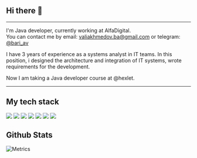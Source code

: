 ## Hi there 👋
***
I'm Java developer, currently working at AlfaDigital.  
You can contact me by email: <a href="mailto:valiakhmedov.ba@gmail.com">valiakhmedov.ba@gmail.com</a> or telegram: <a href="https://t.me/bari_av">@bari_av</a>  
  
I have 3 years of experience as a systems analyst in IT teams. In this position, i designed the architecture and integration of IT systems, wrote requirements for the development.

Now I am taking a Java developer course at @hexlet.

***
## My tech stack
<img src="https://img.shields.io/badge/Java-ED8B00?style=for-the-badge&logo=java&logoColor=white"/>
<img src="https://img.shields.io/badge/Spring-6DB33F?style=for-the-badge&logo=spring&logoColor=white"/>
<img src="https://img.shields.io/badge/PostgreSQL-316192?style=for-the-badge&logo=postgresql&logoColor=white"/>
<img src="https://img.shields.io/badge/Heroku-430098?style=for-the-badge&logo=heroku&logoColor=white"/>
<img src="https://img.shields.io/badge/Hibernate-59666C?style=for-the-badge&logo=Hibernate&logoColor=white"/>
<img src="https://img.shields.io/badge/GIT-E44C30?style=for-the-badge&logo=git&logoColor=white"/>
<img src="https://img.shields.io/badge/Jira-0052CC?style=for-the-badge&logo=Jira&logoColor=white"/>
<!--https://dev.to/envoy_/150-badges-for-github-pnk-->

## Github Stats
![Metrics](/github-metrics.svg)